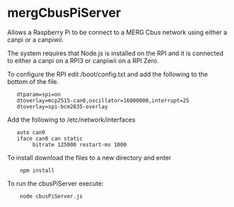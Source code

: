 # mergCbusPiServer
Allows a Raspberry Pi to be connect to a MERG Cbus network using either a canpi or a canpiwii.

The system requires that Node.js is installed on the RPI and it is connected to either a canpi on a RPI3 or canpiwii on a RPI Zero.

To configure the RPI edit /boot/config.txt and add the following to the bottom of the file.
```
   dtparam=spi=on  
   dtoverlay=mcp2515-can0,oscillator=16000000,interrupt=25  
   dtoverlay=spi-bcm2835-overlay 
```
Add the following to /etc/network/interfaces
```
   auto can0
   iface can0 can static
        bitrate 125000 restart-ms 1000
```

To install download the files to a new directory and enter 
```
    npm install
```
To run the cbusPiServer execute:
```
    node cbusPiServer.js
```
